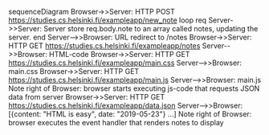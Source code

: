 sequenceDiagram
Browser->>Server: HTTP POST https://studies.cs.helsinki.fi/exampleapp/new_note
loop req
Server->>Server: Server store req.body.note to an array called notes, updating the server.
end
Server-->>Browser: URL redirect to /notes
Browser->>Server: HTTP GET https://studies.cs.helsinki.fi/exampleapp/notes
Server-->>Browser: HTML-code
Browser->>Server: HTTP GET https://studies.cs.helsinki.fi/exampleapp/main.css
Server-->>Browser: main.css
Browser->>Server: HTTP GET https://studies.cs.helsinki.fi/exampleapp/main.js
Server-->>Browser: main.js
Note right of Browser: browser starts executing js-code that requests JSON data from server
Browser->>Server: HTTP GET https://studies.cs.helsinki.fi/exampleapp/data.json
Server-->>Browser: [{content: "HTML is easy", date: "2019-05-23"} ...]
Note right of Browser: browser executes the event handler that renders notes to display

